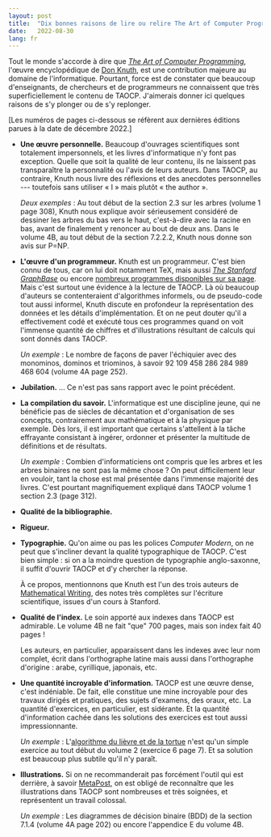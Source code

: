 ```yaml
---
layout: post
title:  "Dix bonnes raisons de lire ou relire The Art of Computer Programming (wip)"
date:   2022-08-30
lang: fr
---
```


Tout le monde s'accorde à dire que *[The Art of Computer Programming](https://www-cs-faculty.stanford.edu/~knuth/taocp.html)*,
l'œuvre encyclopédique de [Don
Knuth](https://fr.wikipedia.org/wiki/Donald_Knuth), est une
contribution majeure au domaine de l'informatique.
Pourtant, force est de constater que beaucoup d'enseignants, de
chercheurs et de programmeurs ne connaissent que très
superficiellement le contenu de TAOCP.
J'aimerais donner ici quelques raisons de s'y plonger ou de s'y
replonger.

[Les numéros de pages ci-dessous se réfèrent aux dernières
éditions parues à la date de décembre 2022.]

- **Une œuvre personnelle.** Beaucoup d'ouvrages scientifiques sont
  totalement impersonnels, et les livres d'informatique n'y font pas
  exception. Quelle que soit la qualité de leur contenu, ils ne
  laissent pas transparaître la personnalité ou l'avis de leurs
  auteurs. Dans TAOCP, au contraire, Knuth nous livre des réflexions
  et des anecdotes personnelles --- toutefois sans utiliser « I » mais
  plutôt « the author ».

  *Deux exemples* : Au tout début de la section 2.3 sur les arbres
  (volume 1 page 308), Knuth nous explique avoir sérieusement
  considéré de dessiner les arbres du bas vers le haut, c'est-à-dire
  avec la racine en bas, avant de finalement y renoncer au bout de
  deux ans.  Dans le volume 4B, au tout début de la section 7.2.2.2,
  Knuth nous donne son avis sur P=NP.

- **L'œuvre d'un programmeur.** Knuth est un programmeur. C'est bien
  connu de tous, car on lui doit notamment TeX, mais aussi [*The
  Stanford
  GraphBase*](https://www-cs-faculty.stanford.edu/~knuth/sgb.html) ou
  encore [nombreux programmes disponibles sur sa
  page](https://www-cs-faculty.stanford.edu/~knuth/programs.html).
  Mais c'est surtout une évidence à la lecture de TAOCP.  Là où
  beaucoup d'auteurs se contenteraient d'algorithmes informels, ou de
  pseudo-code tout aussi informel, Knuth discute en profondeur la
  représentation des données et les détails d'implémentation.  Et on
  ne peut douter qu'il a effectivement codé et exécuté tous ces
  programmes quand on voit l'immense quantité de chiffres et
  d'illustrations résultant de calculs qui sont donnés dans TAOCP.

  *Un exemple* : Le nombre de façons de paver l'échiquier avec des
  monominos, dominos et triominos, à savoir 92 109 458 286 284 989 468
  604 (volume 4A page 252).

- **Jubilation.**
  ...
  Ce n'est pas sans rapport avec le point précédent.

- **La compilation du savoir.**
  L'informatique est une discipline jeune, qui ne bénéficie pas de
  siècles de décantation et d'organisation de ses concepts,
  contrairement aux mathématique et à la physique par exemple.
  Dès lors, il est important que certains s'attellent à la tâche
  effrayante consistant à ingérer, ordonner et présenter la multitude
  de définitions et de résultats.

  *Un exemple* : Combien d'informaticiens ont compris que les arbres
  et les arbres binaires ne sont pas la même chose ? On peut
  difficilement leur en vouloir, tant la chose est mal présentée dans
  l'immense majorité des livres.  C'est pourtant magnifiquement
  expliqué dans TAOCP volume 1 section 2.3 (page 312).

- **Qualité de la bibliographie.**

- **Rigueur.**

- **Typographie.**
  Qu'on aime ou pas les polices *Computer Modern*, on ne peut que
  s'incliner devant la qualité typographique de TAOCP.
  C'est bien simple : si on a la moindre question de typographie
  anglo-saxonne, il suffit d'ouvrir TAOCP et d'y chercher la réponse.

  À ce propos, mentionnons que Knuth est l'un des trois auteurs de
  [Mathematical
  Writing](https://jmlr.csail.mit.edu/reviewing-papers/knuth_mathematical_writing.pdf),
  des notes très complètes sur l'écriture scientifique, issues d'un
  cours à Stanford.

<!-- - **Des informations rares.** -->

- **Qualité de l'index.**
  Le soin apporté aux indexes dans TAOCP est admirable.
  Le volume 4B ne fait "que" 700 pages, mais son index fait 40 pages !

  Les auteurs, en particulier, apparaissent dans les indexes avec leur
  nom complet, écrit dans l'orthographe latine mais aussi dans
  l'orthographe d'origine : arabe, cyrillique, japonais, etc.

- **Une quantité incroyable d'information.**
  TAOCP est une œuvre dense, c'est indéniable.
  De fait, elle constitue une mine incroyable pour des travaux
  dirigés et pratiques, des sujets d'examens, des oraux, etc.
  La quantité d'exercices, en particulier, est sidérante.
  Et la quantité d'information cachée dans les solutions des exercices
  est tout aussi impressionnante.

  *Un exemple* : L'[algorithme du lièvre et de la
  tortue](https://fr.wikipedia.org/wiki/Algorithme_du_li%C3%A8vre_et_de_la_tortue)
  n'est qu'un simple exercice au tout début du volume 2 (exercice 6
  page 7). Et sa solution est beaucoup plus subtile qu'il n'y paraît.

- **Illustrations.** Si on ne recommanderait pas forcément l'outil qui
  est derrière, à savoir
  [MetaPost](https://fr.wikipedia.org/wiki/MetaPost), on est obligé de
  reconnaître que les illustrations dans TAOCP sont nombreuses et très
  soignées, et représentent un travail colossal.

  *Un exemple* : Les diagrammes de décision binaire (BDD) de la
  section 7.1.4 (volume 4A page 202) ou encore l'appendice E du volume
  4B.

<!-- [View it in English](/en/2022/08/30/taocp.html) -->
